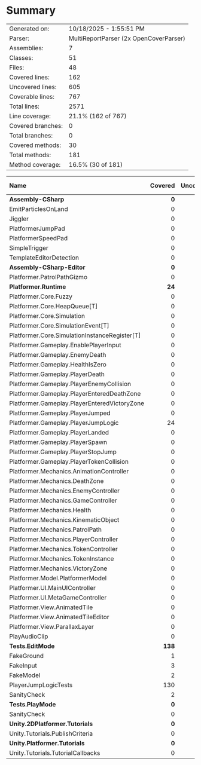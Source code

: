 ﻿# Summary
|||
|:---|:---|
| Generated on: | 10/18/2025 - 1:55:51 PM |
| Parser: | MultiReportParser (2x OpenCoverParser) |
| Assemblies: | 7 |
| Classes: | 51 |
| Files: | 48 |
| Covered lines: | 162 |
| Uncovered lines: | 605 |
| Coverable lines: | 767 |
| Total lines: | 2571 |
| Line coverage: | 21.1% (162 of 767) |
| Covered branches: | 0 |
| Total branches: | 0 |
| Covered methods: | 30 |
| Total methods: | 181 |
| Method coverage: | 16.5% (30 of 181) |

|**Name**|**Covered**|**Uncovered**|**Coverable**|**Total**|**Line coverage**|**Covered**|**Total**|**Branch coverage**|**Covered**|**Total**|**Method coverage**|
|:---|---:|---:|---:|---:|---:|---:|---:|---:|---:|---:|---:|
|**Assembly-CSharp**|**0**|**73**|**73**|**208**|**0%**|**0**|**0**|****|**0**|**12**|**0%**|
|EmitParticlesOnLand|0|12|12|39|0%|0|0||0|2|0%|
|Jiggler|0|23|23|58|0%|0|0||0|3|0%|
|PlatformerJumpPad|0|8|8|21|0%|0|0||0|2|0%|
|PlatformerSpeedPad|0|12|12|27|0%|0|0||0|3|0%|
|SimpleTrigger|0|5|5|22|0%|0|0||0|1|0%|
|TemplateEditorDetection|0|13|13|41|0%|0|0||0|1|0%|
|**Assembly-CSharp-Editor**|**0**|**19**|**19**|**40**|**0%**|**0**|**0**|****|**0**|**2**|**0%**|
|Platformer.PatrolPathGizmo|0|19|19|40|0%|0|0||0|2|0%|
|**Platformer.Runtime**|**24**|**472**|**496**|**2007**|**4.8%**|**0**|**0**|****|**4**|**128**|**3.1%**|
|Platformer.Core.Fuzzy|0|6|6|32|0%|0|0||0|4|0%|
|Platformer.Core.HeapQueue[T]|0|46|46|112|0%|0|0||0|13|0%|
|Platformer.Core.Simulation|0|44|44|203|0%|0|0||0|13|0%|
|Platformer.Core.SimulationEvent[T]|0|4|4|63|0%|0|0||0|1|0%|
|Platformer.Core.SimulationInstanceRegister[T]|0|1|1|16|0%|0|0||0|1|0%|
|Platformer.Gameplay.EnablePlayerInput|0|4|4|19|0%|0|0||0|2|0%|
|Platformer.Gameplay.EnemyDeath|0|5|5|22|0%|0|0||0|1|0%|
|Platformer.Gameplay.HealthIsZero|0|2|2|21|0%|0|0||0|1|0%|
|Platformer.Gameplay.PlayerDeath|0|13|13|36|0%|0|0||0|2|0%|
|Platformer.Gameplay.PlayerEnemyCollision|0|14|14|53|0%|0|0||0|2|0%|
|Platformer.Gameplay.PlayerEnteredDeathZone|0|3|3|22|0%|0|0||0|2|0%|
|Platformer.Gameplay.PlayerEnteredVictoryZone|0|4|4|24|0%|0|0||0|2|0%|
|Platformer.Gameplay.PlayerJumped|0|3|3|20|0%|0|0||0|1|0%|
|Platformer.Gameplay.PlayerJumpLogic|24|0|24|79|100%|0|0||4|4|100%|
|Platformer.Gameplay.PlayerLanded|0|1|1|19|0%|0|0||0|1|0%|
|Platformer.Gameplay.PlayerSpawn|0|14|14|29|0%|0|0||0|2|0%|
|Platformer.Gameplay.PlayerStopJump|0|1|1|19|0%|0|0||0|1|0%|
|Platformer.Gameplay.PlayerTokenCollision|0|3|3|24|0%|0|0||0|2|0%|
|Platformer.Mechanics.AnimationController|0|21|21|76|0%|0|0||0|3|0%|
|Platformer.Mechanics.DeathZone|0|5|5|25|0%|0|0||0|1|0%|
|Platformer.Mechanics.EnemyController|0|16|16|55|0%|0|0||0|4|0%|
|Platformer.Mechanics.GameController|0|8|8|38|0%|0|0||0|6|0%|
|Platformer.Mechanics.Health|0|13|13|60|0%|0|0||0|6|0%|
|Platformer.Mechanics.KinematicObject|0|58|58|176|0%|0|0||0|13|0%|
|Platformer.Mechanics.PatrolPath|0|11|11|66|0%|0|0||0|4|0%|
|Platformer.Mechanics.PlayerController|0|46|46|139|0%|0|0||0|10|0%|
|Platformer.Mechanics.TokenController|0|20|20|71|0%|0|0||0|4|0%|
|Platformer.Mechanics.TokenInstance|0|19|19|62|0%|0|0||0|4|0%|
|Platformer.Mechanics.VictoryZone|0|5|5|22|0%|0|0||0|1|0%|
|Platformer.Model.PlatformerModel|0|2|2|42|0%|0|0||0|1|0%|
|Platformer.UI.MainUIController|0|7|7|29|0%|0|0||0|2|0%|
|Platformer.UI.MetaGameController|0|18|18|76|0%|0|0||0|4|0%|
|Platformer.View.AnimatedTile|0|14|14|97|0%|0|0||0|3|0%|
|Platformer.View.AnimatedTileEditor|0|28|28|97|0%|0|0||0|2|0%|
|Platformer.View.ParallaxLayer|0|5|5|29|0%|0|0||0|3|0%|
|PlayAudioClip|0|8|8|34|0%|0|0||0|2|0%|
|**Tests.EditMode**|**138**|**0**|**138**|**1286**|**100%**|**0**|**0**|****|**26**|**26**|**100%**|
|FakeGround|1|0|1|318|100%|0|0||3|3|100%|
|FakeInput|3|0|3|318|100%|0|0||3|3|100%|
|FakeModel|2|0|2|318|100%|0|0||5|5|100%|
|PlayerJumpLogicTests|130|0|130|318|100%|0|0||14|14|100%|
|SanityCheck|2|0|2|14|100%|0|0||1|1|100%|
|**Tests.PlayMode**|**0**|**3**|**3**|**16**|**0%**|**0**|**0**|****|**0**|**1**|**0%**|
|SanityCheck|0|3|3|16|0%|0|0||0|1|0%|
|**Unity.2DPlatformer.Tutorials**|**0**|**19**|**19**|**69**|**0%**|**0**|**0**|****|**0**|**6**|**0%**|
|Unity.Tutorials.PublishCriteria|0|19|19|69|0%|0|0||0|6|0%|
|**Unity.Platformer.Tutorials**|**0**|**19**|**19**|**59**|**0%**|**0**|**0**|****|**0**|**6**|**0%**|
|Unity.Tutorials.TutorialCallbacks|0|19|19|59|0%|0|0||0|6|0%|
